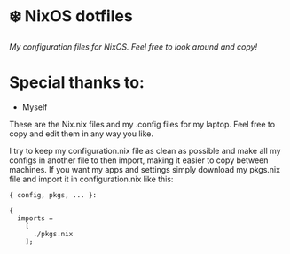 # ❄️ NixOS dotfiles

*My configuration files for NixOS. Feel free to look around and copy!* 

# Special thanks to:
- Myself

These are the Nix.nix files and my .config files for my laptop. Feel free to copy and edit them in any way you like.

I try to keep my configuration.nix file as clean as possible and make all my configs in another file to then import, making it easier to copy between machines.
If you want my apps and settings simply download my pkgs.nix file and import it in configuration.nix like this:

````
{ config, pkgs, ... }:

{
  imports =
    [
      ./pkgs.nix
    ];
````
